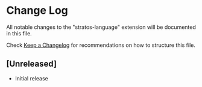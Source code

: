 # Change Log

All notable changes to the "stratos-language" extension will be documented in this file.

Check [Keep a Changelog](http://keepachangelog.com/) for recommendations on how to structure this file.

## [Unreleased]

- Initial release